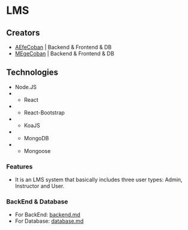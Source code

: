 # LMS

## Creators
- [AEfeCoban](https://github.com/aefecoban) | Backend & Frontend & DB
- [MEgeCoban](https://github.com/megecoban/) | Backend & Frontend & DB

## Technologies
- Node.JS
- - React
- - React-Bootstrap
- - KoaJS
- - MongoDB
- - Mongoose

### Features

- It is an LMS system that basically includes three user types: Admin, Instructor and User.



### BackEnd & Database
- For BackEnd: [backend.md](https://github.com/TwinSection/LMS_Soho/blob/main/backend.md)
- For Database: [database.md](https://github.com/TwinSection/LMS_Soho/blob/main/database.md)
